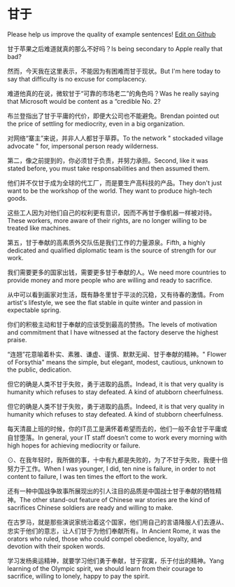# 甘于

Please help us improve the quality of example sentences! [Edit on Github](https://github.com/jiyushe/jiyu-example-sentence-source/blob/main/chinese/ganyu_2.md)

<p><span class="chinese">甘于苹果之后难道就真的那么不好吗？</span><span class="english">Is being secondary to Apple really that bad?</span></p>

<p><span class="chinese">然而，今天我在这里表示，不能因为有困难而甘于现状。</span><span class="english">But I'm here today to say that difficulty is no excuse for complacency.</span></p>

<p><span class="chinese">难道他真的在说，微软甘于“可靠的市场老二”的角色吗？</span><span class="english">Was he really saying that Microsoft would be content as a “credible No. 2?</span></p>

<p><span class="chinese">布兰登指出了甘于平庸的代价，即便大公司也不能避免。</span><span class="english">Brendan pointed out the price of settling for mediocrity, even in a big organization.</span></p>

<p><span class="chinese">对网络“寨主”来说，并非人人都甘于草莽。</span><span class="english">To the network " stockaded village advocate " for, impersonal person ready wilderness.</span></p>

<p><span class="chinese">第二，像之前提到的，你必须甘于负责，并努力承担。</span><span class="english">Second, like it was stated before, you must take responsabilities and then assumed them.</span></p>

<p><span class="chinese">他们并不仅甘于成为全球的代工厂，而是要生产高科技的产品。</span><span class="english">They don't just want to be the workshop of the world. They want to produce high-tech goods.</span></p>

<p><span class="chinese">这些工人因为对他们自己的权利更有意识，因而不再甘于像机器一样被对待。</span><span class="english">These workers, more aware of their rights, are no longer willing to be treated like machines.</span></p>

<p><span class="chinese">第五，甘于奉献的高素质外交队伍是我们工作的力量源泉。</span><span class="english">Fifth, a highly dedicated and qualified diplomatic team is the source of strength for our work.</span></p>

<p><span class="chinese">我们需要更多的国家出钱，需要更多甘于奉献的人。</span><span class="english">We need more countries to provide money and more people who are willing and ready to sacrifice.</span></p>

<p><span class="chinese">从中可以看到画家对生活，既有静冬里甘于平淡的沉稳，又有待春的激情。</span><span class="english">From artist's lifestyle, we see the flat stable in quite winter and passion in expectable spring.</span></p>

<p><span class="chinese">你们的积极主动和甘于奉献的应该受到最高的赞扬。</span><span class="english">The levels of motivation and commitment that I have witnessed at the factory deserve the highest praise.</span></p>

<p><span class="chinese">“连翘”花意喻着朴实、素雅、谦虚、谨慎、默默无闻、甘于奉献的精神。</span><span class="english">" Flower of Forsythia" means the simple, but elegant, modest, cautious, unknown to the public, dedication.</span></p>

<p><span class="chinese">但它的确是人类不甘于失败，勇于进取的品质。</span><span class="english">Indead, it is that very quality is humanity which refuses to stay defeated. A kind of atubborn cheerfulness.</span></p>

<p><span class="chinese">但它的确是人类不甘于失败，勇于进取的品质。</span><span class="english">Indeed, it is that very quality in humanity which refuses to stay defeated. A kind of stubborn cheerfulness.</span></p>

<p><span class="chinese">每天清晨上班的时候，你的IT员工是满怀着希望而去的，他们一般不会甘于平庸或自甘堕落。</span><span class="english">In general, your IT staff doesn’t come to work every morning with high hopes for achieving mediocrity or failure.</span></p>

<p><span class="chinese">⊙、在我年轻时，我所做的事，十中有九都是失败的，为了不甘于失败，我便十倍努力于工作。</span><span class="english">When I was younger, I did, ten nine is failure, in order to not content to failure, I was ten times the effort to the work.</span></p>

<p><span class="chinese">还有一种中国战争故事所展现出的引人注目的品质是中国战士甘于奉献的牺牲精神。</span><span class="english">The other stand-out feature of Chinese war stories are the kind of sacrifices Chinese soldiers are ready and willing to make.</span></p>

<p><span class="chinese">在古罗马，就是那些演说家统治着这个国家，他们用自己的言语降服人们去遵从、忠实于他们的意志，让人们甘于为他们奉献所有。</span><span class="english">In Ancient Rome, it was the orators who ruled, those who could compel obedience, loyalty, and devotion with their spoken words.</span></p>

<p><span class="chinese">学习发杨奥运精神，就要学习他们勇于奉献，甘于寂寞，乐于付出的精神。</span><span class="english">Yang learning of the Olympic spirit, we should learn from their courage to sacrifice, willing to lonely, happy to pay the spirit.</span></p>

